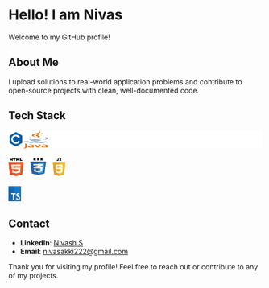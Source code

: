 # Hello! I am Nivas

Welcome to my GitHub profile!

## About Me

I upload solutions to real-world application problems and contribute to open-source projects with clean, well-documented code.

## Tech Stack
<div style="background-color:white; display:flex; align-items:center; padding:10;">
  <img src="./assets/c.svg" height="30" width="30" > <img src="./assets/java.svg" height="35" width="50" >
  
</div>
<br>
<div> <img src="./assets/html.svg" height="35" width="30" margin-left="10"> <img src="./assets/css.svg" height="38" width="50"> <img src="./assets/javascript.svg" height="35" width="25">                                                           
  </div>
  <br>
  <div><img src="./assets/typescript.svg" height="30" width="25"></div>

## Contact

- **LinkedIn**: [Nivash S](https://www.linkedin.com/in/nivas-subramani-65b470254)
- **Email**: nivasakki222@gmail.com

Thank you for visiting my profile! Feel free to reach out or contribute to any of my projects.
